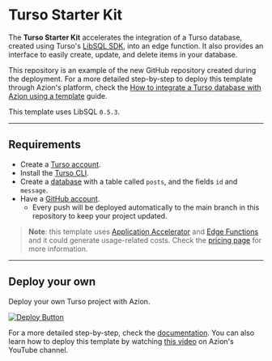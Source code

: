 # Turso Starter Kit

The **Turso Starter Kit** accelerates the integration of a Turso database, created using Turso's [LibSQL SDK](https://turso.tech/libsql), into an edge function. It also provides an interface to easily create, update, and delete items in your database.

This repository is an example of the new GitHub repository created during the deployment. For a more detailed step-by-step to deploy this template through Azion's platform, check the [How to integrate a Turso database with Azion using a template](https://www.azion.com/en/documentation/products/guides/turso-starter-kit/) guide.

This template uses LibSQL `0.5.3`.

---

## Requirements

- Create a [Turso account](https://accounts.turso.tech/sign-up).
- Install the [Turso CLI](https://docs.turso.tech/cli/introduction).
- Create a [database](https://docs.turso.tech/quickstart) with a table called `posts`, and the fields `id` and `message`.
- Have a [GitHub account](https://github.com/signup).
  - Every push will be deployed automatically to the main branch in this repository to keep your project updated.

> **Note**: this template uses [Application Accelerator](https://www.azion.com/en/documentation/products/build/edge-application/application-accelerator/) and [Edge Functions](https://www.azion.com/en/documentation/products/build/edge-application/edge-functions/) and it could generate usage-related costs. Check the [pricing page](https://www.azion.com/en/pricing/) for more information.

---

## Deploy your own

Deploy your own Turso project with Azion.

[![Deploy Button](/static/button.png)](https://console.azion.com/create/turso/turso-starter-kit "Deploy with Azion")

For a more detailed step-by-step, check the [documentation](https://www.azion.com/en/documentation/products/guides/turso-starter-kit/).  You can also learn how to deploy this template by watching [this video](https://youtu.be/YkZoJ-EQBH0?feature=shared) on Azion's YouTube channel.
